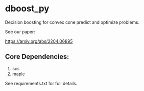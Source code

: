 # dboost_py
Decision boosting for convex cone predict and optimize problems.

See our paper:

https://arxiv.org/abs/2204.06895

## Core Dependencies:
1. scs
2. maple

See requirements.txt for full details.
